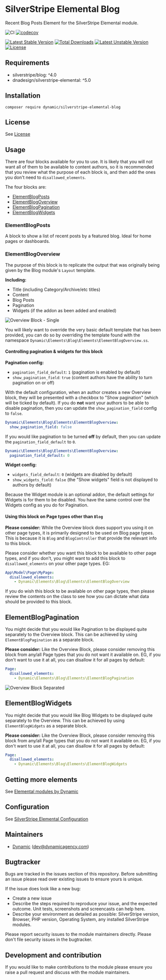 # SilverStripe Elemental Blog

Recent Blog Posts Element for the SilverStripe Elemental module.

![CI](https://github.com/dynamic/silverstripe-elemental-blog/workflows/CI/badge.svg)
[![codecov](https://codecov.io/gh/dynamic/silverstripe-elemental-blog/branch/master/graph/badge.svg)](https://codecov.io/gh/dynamic/silverstripe-elemental-blog)

[![Latest Stable Version](https://poser.pugx.org/dynamic/silverstripe-elemental-blog/v/stable)](https://packagist.org/packages/dynamic/silverstripe-elemental-blog)
[![Total Downloads](https://poser.pugx.org/dynamic/silverstripe-elemental-blog/downloads)](https://packagist.org/packages/dynamic/silverstripe-elemental-blog)
[![Latest Unstable Version](https://poser.pugx.org/dynamic/silverstripe-elemental-blog/v/unstable)](https://packagist.org/packages/dynamic/silverstripe-elemental-blog)
[![License](https://poser.pugx.org/dynamic/silverstripe-elemental-blog/license)](https://packagist.org/packages/dynamic/silverstripe-elemental-blog)

## Requirements

- silverstripe/blog: ^4.0
- dnadesign/silverstripe-elemental: ^5.0

## Installation

`composer require dynamic/silverstripe-elemental-blog`

## License
See [License](license.md)

## Usage

There are four blocks available for you to use. It is likely that you will not want all of them to be available to
content authors, so it is recommended that you review what the purpose of each block is, and then add the ones you don't
need to `disallowed_elements`.

The four blocks are:

* [ElementBlogPosts](#elementblogposts)
* [ElementBlogOverview](#elementblogoverview)
* [ElementBlogPagination](#elementblogpagination)
* [ElementBlogWidgets](#elementblogwidgets)

### ElementBlogPosts

A block to show a list of recent posts by a featured blog. Ideal for home pages or dashboards.

### ElementBlogOverview

The purpose of this block is to replicate the output that was originally being given by the Blog module's `Layout`
template.

**Including:**

- Title (including Category/Archive/etc titles)
- Content
- Blog Posts
- Pagination
- Widgets (if the addon as been added and enabled)

![Overview Block - Single](./docs/en/_images/overview-block-single.png)

You will likely want to override the very basic default template that has been provided, you can do so by overriding the
template found with the namespace `Dynamic\Elements\Blog\Elements\ElementBlogOverview.ss`.

#### Controlling pagination & widgets for this block

**Pagination config:**

* `pagination_field_default`: `1` (pagination is enabled by default)
* `show_pagination_field`: `true` (content authors have the ability to turn pagination on or off)

With the default configuration, when an author creates a new Overview block, they will be presented with a checkbox
to "Show pagination" (which will be ticked by default). If you do **not** want your authors to be able to disable
pagination, then you can update the `show_pagination_field` config to `false`.

```yaml
Dynamic\Elements\Blog\Elements\ElementBlogOverview:
  show_pagination_field: false
```

If you would like pagination to be turned **off** by default, then you can update the `pagination_field_default` to `0`.

```yaml
Dynamic\Elements\Blog\Elements\ElementBlogOverview:
  pagination_field_default: 0
```

**Widget config:**

* `widgets_field_default`: `0` (widgets are disabled by default)
* `show_widgets_field`: `false` (the "Show widgets" field is not displayed to authors by default)

Because the Widget module is an optional addon, the default settings for Widgets is for them to be disabled. You have
the same control over the Widgets config as you do for Pagination.

#### Using this block on Page types other than `Blog`

**Please consider:** While the Overview block does support you using it on other page types, it is primarily designed to
be used on Blog page types. This is because it is `Blog` and `BlogController` that provide the relevant info to this
block.

Please consider whether you want this block to be available to other page types, and if you don't, you might want to
add this block to `disallowed_elements` on your other page types. EG:

```yaml
App\Model\Page\MyPage:
  disallowed_elements:
    - Dynamic\Elements\Blog\Elements\ElementBlogOverview
```

If you do wish this block to be available on other page types, then please review the contents on the class to see how
you can dictate what data should be provided to this block.

## ElementBlogPagination

You might decide that you would like Pagination to be displayed quite separately to the Overview block. This can be
achieved by using `ElementBlogPagination` as a separate block.

**Please consider:** Like the Overview Block, please consider removing this block from any/all Page types that you do
not want it available on. EG, if you don't want to use it at all, you can disallow it for all pages by default:

```yaml
Page:
  disallowed_elements:
    - Dynamic\Elements\Blog\Elements\ElementBlogPagination
```

![Overview Block Separated](./docs/en/_images/overview-block-separated.png)

## ElementBlogWidgets

You might decide that you would like Blog Widgets to be displayed quite separately to the Overview. This can be
achieved by using `ElementBlogWidgets` as a separate block.

**Please consider:** Like the Overview Block, please consider removing this block from any/all Page types that you do
not want it available on. EG, if you don't want to use it at all, you can disallow it for all pages by default:

```yaml
Page:
  disallowed_elements:
    - Dynamic\Elements\Blog\Elements\ElementBlogWidgets
```

## Getting more elements

See [Elemental modules by Dynamic](https://github.com/orgs/dynamic/repositories?q=elemental&type=all&language=&sort=)

## Configuration

See [SilverStripe Elemental Configuration](https://github.com/dnadesign/silverstripe-elemental#configuration)

## Maintainers
 *  [Dynamic](http://www.dynamicagency.com) (<dev@dynamicagency.com>)

## Bugtracker
Bugs are tracked in the issues section of this repository. Before submitting an issue please read over
existing issues to ensure yours is unique.

If the issue does look like a new bug:

 - Create a new issue
 - Describe the steps required to reproduce your issue, and the expected outcome. Unit tests, screenshots
 and screencasts can help here.
 - Describe your environment as detailed as possible: SilverStripe version, Browser, PHP version,
 Operating System, any installed SilverStripe modules.

Please report security issues to the module maintainers directly. Please don't file security issues in the bugtracker.

## Development and contribution
If you would like to make contributions to the module please ensure you raise a pull request and discuss with the module maintainers.